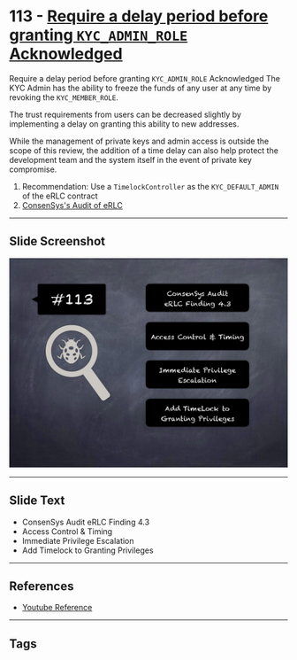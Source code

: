 
# 113 - [Require a delay period before granting `KYC_ADMIN_ROLE` Acknowledged](Require%20a%20delay%20period%20before%20granting%20`KYC_ADMIN_ROLE`%20Acknowledged.md)

Require a delay period before granting `KYC_ADMIN_ROLE` Acknowledged The KYC Admin has the ability to freeze the funds of any user at any time by revoking the `KYC_MEMBER_ROLE`. 

The trust requirements from users can be decreased slightly by implementing a delay on granting this ability to new addresses. 

While the management of private keys and admin access is outside the scope of this review, the addition of a time delay can also help protect the development team and the system itself in the event of private key compromise.


1. Recommendation: Use a `TimelockController` as the `KYC_DEFAULT_ADMIN` of the eRLC contract
2. [ConsenSys's Audit of eRLC](https://consensys.net/diligence/audits/2021/01/erlc-iexec/#erlc-require-a-delay-period-before-granting-kyc-admin-role)


___
## Slide Screenshot
![113.png](../../images/8.%20Audit%20Findings%20201/113.png)
___
## Slide Text
- ConsenSys Audit eRLC Finding 4.3
- Access Control & Timing
- Immediate Privilege Escalation
- Add Timelock to Granting Privileges
___
## References
- [Youtube Reference](https://youtu.be/IXm6JAprhuw?t=772)
___
## Tags

